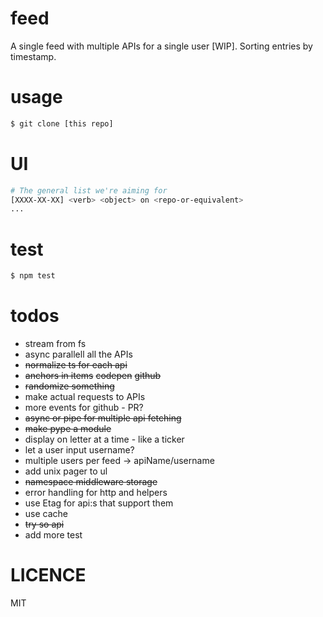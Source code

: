 # feed
A single feed with multiple APIs for a single user [WIP]. Sorting entries by timestamp.

# usage
```bash
$ git clone [this repo]
```

# UI
```bash
# The general list we're aiming for
[XXXX-XX-XX] <verb> <object> on <repo-or-equivalent>
...
```

# test
```bash
$ npm test
```

# todos
- stream from fs
- async parallell all the APIs
- ~~normalize ts for each api~~
- ~~anchors in items~~ ~~codepen~~ ~~github~~
- ~~randomize something~~
- make actual requests to APIs
- more events for github - PR?
- ~~async or pipe for multiple api fetching~~
- ~~make pype a module~~
- display on letter at a time - like a ticker
- let a user input username?
- multiple users per feed -> apiName/username
- add unix pager to ul
- ~~namespace middleware storage~~
- error handling for http and helpers
- use Etag for api:s that support them
- use cache
- ~~try so api~~
- add more test

# LICENCE
MIT
